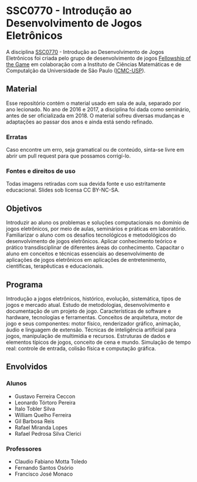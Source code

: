 # SSC0770 - Introdução ao Desenvolvimento de Jogos Eletrônicos
A disciplina [SSC0770](https://uspdigital.usp.br/jupiterweb/obterDisciplina?sgldis=ssc0770) - Introdução ao Desenvolvimento de Jogos Eletrônicos foi criada pelo grupo de desenvolvimento de jogos [Fellowship of the Game](https://github.com/FellowshipOfTheGame) em colaboração com a Instituto de Ciências Matemáticas e de Computalção da Universidade de São Paulo ([ICMC-USP](https://www.icmc.usp.br/)).

## Material
Esse repositório contém o material usado em sala de aula, separado por ano lecionado. No ano de 2016 e 2017, a disciplina foi dada como seminário, antes de ser oficializada em 2018. O material sofreu diversas mudanças e adaptações ao passar dos anos e ainda está sendo refinado.

### Erratas
Caso encontre um erro, seja gramatical ou de conteúdo, sinta-se livre em abrir um pull request para que possamos corrigí-lo.

### Fontes e direitos de uso
Todas imagens retiradas com sua devida fonte e uso estritamente educacional. Slides sob licensa CC BY-NC-SA.

## Objetivos
Introduzir ao aluno os problemas e soluções computacionais no domínio de jogos eletrônicos, por meio de aulas, seminários e práticas em laboratório. Familiarizar o aluno com os desafios tecnológicos e metodológicos do desenvolvimento de jogos eletrônicos. Aplicar conhecimento teórico e prático transdisciplinar de diferentes áreas do conhecimento. Capacitar o aluno em conceitos e técnicas essenciais ao desenvolvimento de aplicações de jogos eletrônicos em aplicações de entretenimento, científicas, terapêuticas e educacionais.

## Programa
Introdução a jogos eletrônicos, histórico, evolução, sistemática, tipos de jogos e mercado atual. Estudo de metodologias, desenvolvimento e documentação de um projeto de jogo. Características de software e hardware, tecnologias e ferramentas. Conceitos de arquitetura, motor de jogo e seus componentes: motor físico, renderizador gráfico, animação, áudio e linguagem de extensão. Técnicas de inteligência artificial para jogos, manipulação de multimídia e recursos. Estruturas de dados e elementos típicos de jogos, conceito de cena e mundo. Simulação de tempo real: controle de entrada, colisão física e computação gráfica.

## Envolvidos

### Alunos
* Gustavo Ferreira Ceccon
* Leonardo Tórtoro Pereira
* Ítalo Tobler Silva
* William Quelho Ferreira
* Gil Barbosa Reis
* Rafael Miranda Lopes
* Rafael Pedrosa Silva Clerici

### Professores
* Claudio Fabiano Motta Toledo
* Fernando Santos Osório
* Francisco José Monaco
